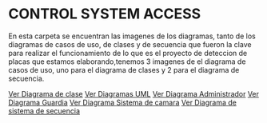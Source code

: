 

<!DOCTYPE html>
<html lang="es">
<head>
<meta charset="UTF-8">
<meta name="viewport" content="width=device-width, initial-scale=1.0">

</head>
<body>

<div class="container">
    <h1>CONTROL SYSTEM ACCESS</h1>
    <p>En esta carpeta se encuentran las imagenes de los diagramas, tanto de
los diagramas de casos de uso, de clases y de secuencia que fueron la clave para realizar el funcionamiento 
de lo que es el proyecto de deteccion de placas que estamos elaborando,tenemos 3 imagenes
de el diagrama de casos de uso, uno para el diagrama de clases y 2 para el 
diagrama de secuencia.</p>
    

    
</div>

<a href="/Diagramas UML/Diagramas de clase actualizados/Diagrama.jpg/">Ver Diagrama de clase</a>
<a href="/Diagramas UML/Administrador secuencia.jpg/">Ver Diagramas UML</a>
<a href="/Diagramas UML/Administrador.jpg/">Ver Diagrama Administrador</a>
<a href="/Diagramas UML/Guardia.jpg/">Ver Diagrama Guardia</a>
<a href="/Diagramas UML/Sistema de camara.jpg/">Ver Diagrama Sistema de camara</a>
<a href="/Diagramas UML/Sistema secuencia.jpg/">Ver Diagrama de sistema de secuencia</a>



</body>
</html>
